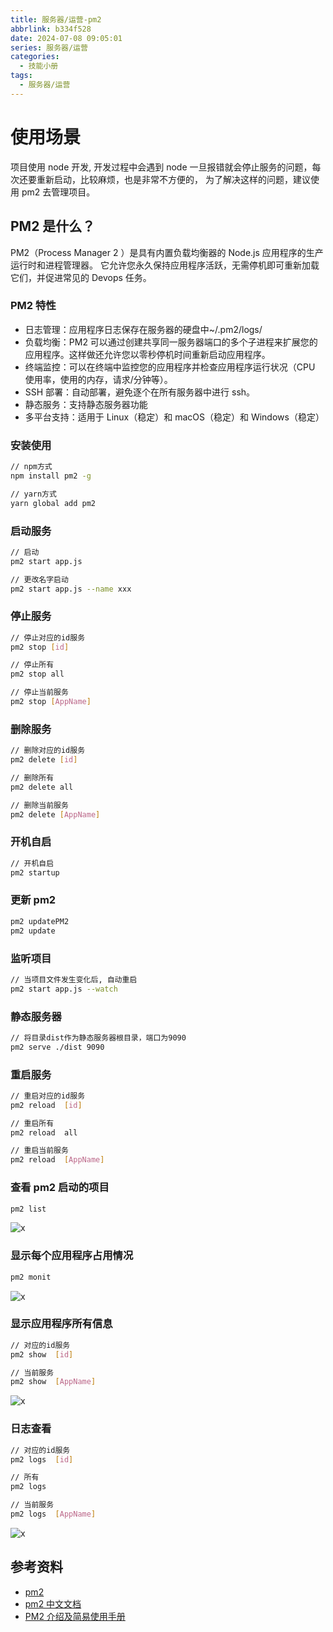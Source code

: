 ```yaml
---
title: 服务器/运营-pm2
abbrlink: b334f528
date: 2024-07-08 09:05:01
series: 服务器/运营
categories:
  - 技能小册
tags:
  - 服务器/运营
---
```


# 使用场景

项目使用 node 开发, 开发过程中会遇到 node 一旦报错就会停止服务的问题，每次还要重新启动，比较麻烦，也是非常不方便的， 为了解决这样的问题，建议使用 pm2 去管理项目。

## PM2 是什么？

PM2（Process Manager 2 ）是具有内置负载均衡器的 Node.js 应用程序的生产运行时和进程管理器。 它允许您永久保持应用程序活跃，无需停机即可重新加载它们，并促进常见的 Devops 任务。

### PM2 特性

- 日志管理：应用程序日志保存在服务器的硬盘中~/.pm2/logs/
- 负载均衡：PM2 可以通过创建共享同一服务器端口的多个子进程来扩展您的应用程序。这样做还允许您以零秒停机时间重新启动应用程序。
- 终端监控：可以在终端中监控您的应用程序并检查应用程序运行状况（CPU 使用率，使用的内存，请求/分钟等）。
- SSH 部署：自动部署，避免逐个在所有服务器中进行 ssh。
- 静态服务：支持静态服务器功能
- 多平台支持：适用于 Linux（稳定）和 macOS（稳定）和 Windows（稳定）

### 安装使用

```sh
// npm方式
npm install pm2 -g

// yarn方式
yarn global add pm2
```

### 启动服务

```sh
// 启动
pm2 start app.js

// 更改名字启动
pm2 start app.js --name xxx
```

### 停止服务

```sh
// 停止对应的id服务
pm2 stop [id]

// 停止所有
pm2 stop all

// 停止当前服务
pm2 stop [AppName]
```

### 删除服务

```sh
// 删除对应的id服务
pm2 delete [id]

// 删除所有
pm2 delete all

// 删除当前服务
pm2 delete [AppName]
```

### 开机自启

```sh
// 开机自启
pm2 startup
```

### 更新 pm2

```sh
pm2 updatePM2
pm2 update
```

### 监听项目

```sh
// 当项目文件发生变化后, 自动重启
pm2 start app.js --watch
```

### 静态服务器

```sh
// 将目录dist作为静态服务器根目录，端口为9090
pm2 serve ./dist 9090
```

### 重启服务

```sh
// 重启对应的id服务
pm2 reload  [id]

// 重启所有
pm2 reload  all

// 重启当前服务
pm2 reload  [AppName]
```

### 查看 pm2 启动的项目

```sh
pm2 list
```

![x](https://wangxiaoze-view.github.io/picx-images-hosting/images/20211112161839.4qralqpkna.webp)

### 显示每个应用程序占用情况

```sh
pm2 monit
```

![x](https://wangxiaoze-view.github.io/picx-images-hosting/images/20211112162030.5mns170i11.webp)

### 显示应用程序所有信息

```sh
// 对应的id服务
pm2 show  [id]

// 当前服务
pm2 show  [AppName]
```

![x](https://wangxiaoze-view.github.io/picx-images-hosting/images/20211112162232.64dtps30al.webp)

### 日志查看

```sh
// 对应的id服务
pm2 logs  [id]

// 所有
pm2 logs

// 当前服务
pm2 logs  [AppName]
```

![x](https://wangxiaoze-view.github.io/picx-images-hosting/images/20211112161915.2h8a298d3g.webp)

## 参考资料

- [pm2](https://pm2.keymetrics.io/)
- [pm2 中文文档](https://www.npmjs.com/package/pm2)
- [PM2 介绍及简易使用手册](https://auan.cn/internet/2059.html)
